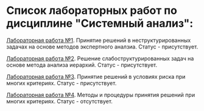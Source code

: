 # Список лабораторных работ по дисциплине "Cистемный анализ":

[Лабораторная работа №1](https://github.com/oooNAKooo/BSUIR/tree/main/6%20sem/SA/lab_1). Принятие решений в неструктурированных задачах на основе методов экспертного аналзиа. Статус - присутствует.

[Лабораторная работа №2](https://github.com/oooNAKooo/BSUIR/tree/main/6%20sem/SA/lab_2). Решение слабоструктурированных задач на основе метода анализа иерархий. Статус - присутствует.

[Лабораторная работа №3](https://github.com/oooNAKooo/BSUIR/tree/main/6%20sem/SA/lab_3). Принятие решений в условиях риска при многих критериях. Статус - присутствует.

[Лабораторная работа №4](https://github.com/oooNAKooo/BSUIR/tree/main/6%20sem/SA/lab_4). Методы и процедуры принятия решений при многих критериях. Статус - отсутствует.
